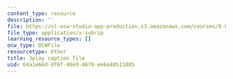 ```yaml
---
content_type: resource
description: ''
file: https://ol-ocw-studio-app-production.s3.amazonaws.com/courses/8-01sc-classical-mechanics-fall-2016/64a1e66ddf6f46e94670ee6a48511885_nfawe03nvAY.srt
file_type: application/x-subrip
learning_resource_types: []
ocw_type: OCWFile
resourcetype: Other
title: 3play caption file
uid: 64a1e66d-df6f-46e9-4670-ee6a48511885
---
```


